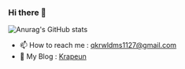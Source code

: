 ### Hi there 👋


![Anurag's GitHub stats](https://github-readme-stats.vercel.app/api?username=krapeun&show_icons=true&theme=onedark)

+ 📫 How to reach me : qkrwldms1127@gmail.com
+ 💬 My Blog : [Krapeun](https://krapeun.tistory.com)

<!--
**krapeun/krapeun** is a ✨ _special_ ✨ repository because its `README.md` (this file) appears on your GitHub profile.

Here are some ideas to get you started:

- 🔭 I’m currently working on ...
- 🌱 I’m currently learning ...
- 👯 I’m looking to collaborate on ...
- 🤔 I’m looking for help with ...
- 💬 Ask me about ...
- 📫 How to reach me: ...
- 😄 Pronouns: ...
- ⚡ Fun fact: ...
-->
